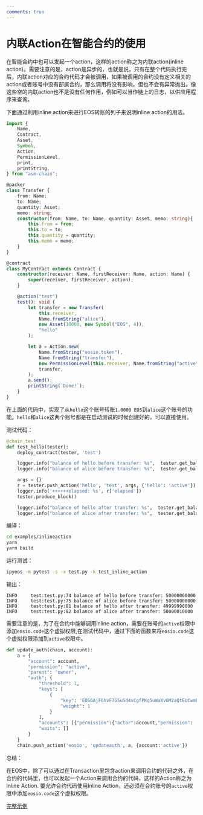 ```yaml
---
comments: true
---
```


# 内联Action在智能合约的使用

在智能合约中也可以发起一个action，这样的action称之为内联action(inline action)。需要注意的是，action是异步的，也就是说，只有在整个代码执行完后，内联action对应的合约代码才会被调用，如果被调用的合约没有定义相关的action或者账号中没有部属合约，那么调用将没有影响，但也不会有异常抛出。像这些空的内联action也不是没有任何作用，例如可以当作链上的日志，以供应用程序来查询。

下面通过利用inline action来进行EOS转账的列子来说明inline action的用法。

```ts
import {
    Name,
    Contract,
    Asset,
    Symbol,
    Action,
    PermissionLevel,
    print,
    printString,
} from "asm-chain";

@packer
class Transfer {
    from: Name;
    to: Name;
    quantity: Asset;
    memo: string;
    constructor(from: Name, to: Name, quantity: Asset, memo: string){
        this.from = from;
        this.to = to;
        this.quantity = quantity;
        this.memo = memo;
    }
}

@contract
class MyContract extends Contract {
    constructor(receiver: Name, firstReceiver: Name, action: Name) {
        super(receiver, firstReceiver, action);
    }

    @action("test")
    test(): void {
        let transfer = new Transfer(
            this.receiver,
            Name.fromString("alice"),
            new Asset(10000, new Symbol("EOS", 4)),
            "hello"
        );

        let a = Action.new(
            Name.fromString("eosio.token"),
            Name.fromString("transfer"),
            new PermissionLevel(this.receiver, Name.fromString("active")),
            transfer,
        );
        a.send();
        printString(`Done!`);
    }
}
```

在上面的代码中，实现了从`hello`这个账号转账`1.0000 EOS`到`alice`这个账号的功能。`hello`和`alice`这两个账号都是在启动测试的时候创建好的，可以直接使用。

测试代码：

```python
@chain_test
def test_hello(tester):
    deploy_contract(tester, 'test')

    logger.info("balance of hello before transfer: %s",  tester.get_balance('hello'))
    logger.info("balance of alice before transfer: %s",  tester.get_balance('alice'))

    args = {}
    r = tester.push_action('hello', 'test', args, {'hello': 'active'})
    logger.info('++++++elapsed: %s', r['elapsed'])
    tester.produce_block()

    logger.info("balance of hello after transfer: %s",  tester.get_balance('hello'))
    logger.info("balance of alice after transfer: %s",  tester.get_balance('alice'))
```

编译：

```bash
cd examples/inlineaction
yarn
yarn build
```

运行测试：

```bash
ipyeos -m pytest -s -x test.py -k test_inline_action
```

输出：

```
INFO     test:test.py:74 balance of hello before transfer: 50000000000
INFO     test:test.py:75 balance of alice before transfer: 50000000000
INFO     test:test.py:81 balance of hello after transfer: 49999990000
INFO     test:test.py:82 balance of alice after transfer: 50000010000
```

需要注意的是，为了在合约中能够调用inline action，需要在账号的`active`权限中添加`eosio.code`这个虚拟权限,在测试代码中，通过下面的函数来将`eosio.code`这个虚拟权限添加到`active`权限中。

```python
def update_auth(chain, account):
    a = {
        "account": account,
        "permission": "active",
        "parent": "owner",
        "auth": {
            "threshold": 1,
            "keys": [
                {
                    "key": 'EOS6AjF6hvF7GSuSd4sCgfPKq5uWaXvGM2aQtEUCwmEHygQaqxBSV',
                    "weight": 1
                }
            ],
            "accounts": [{"permission":{"actor":account,"permission": 'eosio.code'}, "weight":1}],
            "waits": []
        }
    }
    chain.push_action('eosio', 'updateauth', a, {account:'active'})
```

总结：

在EOS中，除了可以通过在Transaction里包含action来调用合约的代码之外，在合约的代码里，也可以发起一个Action来调用合约的代码，这样的Action称之为Inline Action. 要允许合约代码使用Inline Action，还必须在合约账号的`active`权限中添加`eosio.code`这个虚拟权限。

[完整示例](https://github.com/learnforpractice/ascdk-book/tree/master/examples/inlineaction)
